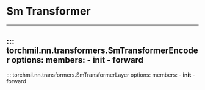 # Sm Transformer
---
::: torchmil.nn.transformers.SmTransformerEncoder
    options:
        members:
        - __init__
        - forward
---
::: torchmil.nn.transformers.SmTransformerLayer
    options:
        members:
        - __init__
        - forward